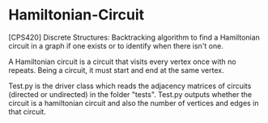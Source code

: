 # Hamiltonian-Circuit
[CPS420] Discrete Structures: Backtracking algorithm to find a Hamiltonian circuit in a graph if one exists or to identify when there isn't one.

A Hamiltonian circuit is a circuit that visits every vertex once with no repeats. Being a circuit, it must start and end at the same vertex.

Test.py is the driver class which reads the adjacency matrices of circuits (directed or undirected) in the folder "tests". Test.py outputs whether the circuit is a hamiltonian circuit and also the number of vertices and edges in that circuit.
